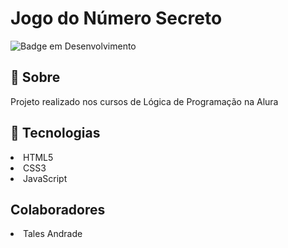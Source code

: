 <h1>Jogo do Número Secreto</h1>

![Badge em Desenvolvimento](http://img.shields.io/static/v1?label=STATUS&message=concluído&color=GREEN&style=for-the-badge)

<h2>📜 Sobre</h2>
<p>Projeto realizado nos cursos de Lógica de Programação na Alura</p>

## 🚀 Tecnologias
<p>
<li>HTML5</li>
<li>CSS3</li>
<li>JavaScript</li>
<p>

## Colaboradores
<p>
<li>Tales Andrade</li>
</p>
